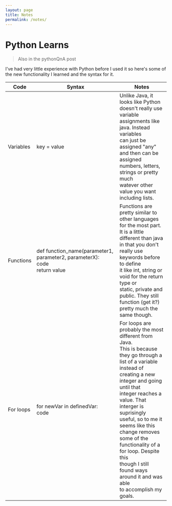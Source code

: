 ```yaml
---
layout: page
title: Notes
permalink: /notes/
---
```


# Python Learns
> Also in the pythonQnA post

I've had very little experience with Python before I used it so here's some of the new functionality I learned and the syntax for it.

| Code | Syntax | Notes |
|-|-|-|
| Variables | key = value | Unlike Java, it looks like Python doesn't really use <br> variable assignments like java. Instead variables <br> can just be assigned "any" and then can be <br> assigned numbers, letters, strings or pretty much <br> watever other value you want including lists. |
| Functions | def function_name(parameter1, parameter2, parameterX): <br>   code <br>   return value | Functions are pretty similar to other languages <br> for the most part. It is a little different than java <br> in that you don't really use keywords before to define <br> it like int, string or void for the return type or <br> static, private and public. They still function (get it?) <br> pretty much the same though. |
| For loops | for newVar in definedVar: <br> code | For loops are probably the most different from Java. <br> This is because they go through a list of a variable <br> instead of creating a new integer and going until that <br> integer reaches a value. That interger is suprisingly <br> useful, so to me it seems like this change removes <br> some of the functionality of a for loop. Despite this <br> though I still found ways around it and was able <br> to accomplish my goals. 